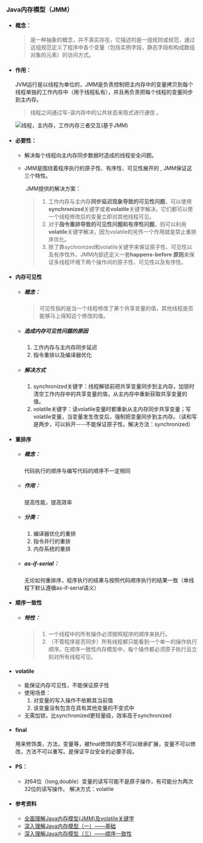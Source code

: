 ### Java内存模型（JMM）

- #### 概念：

  > 是一种抽象的概念，并不真实存在，它描述的是一组规则或规范，通过这组规范定义了程序中各个变量（包括实例字段，静态字段和构成数组对象的元素）的访问方式。 

- #### 作用：

  JVM运行是以线程为单位的，JMM是负责控制把主内存中的变量拷贝到每个线程单独的工作内存中（用于线程私有），并且再负责把每个线程的变量同步到主内存。

  > 线程之间通过写-读内存中的公共状态来隐式进行通信 。

  ![线程，主内存，工作内存三者交互(基于JMM)](https://github.com/Flag2333/TheWayToGod-Java/blob/master/img/%E7%BA%BF%E7%A8%8B%EF%BC%8C%E4%B8%BB%E5%86%85%E5%AD%98%EF%BC%8C%E5%B7%A5%E4%BD%9C%E5%86%85%E5%AD%98%E4%B8%89%E8%80%85%E4%BA%A4%E4%BA%92%EF%BC%88%E5%9F%BA%E4%BA%8EJMM%EF%BC%89.png)

- #### 必要性：

  - 解决每个线程向主内存同步数据时造成的线程安全问题。

  - JMM是围绕着程序执行的原子性、有序性、可见性展开的 , JMM保证这三个特性。

    ​	JMM提供的解决方案：

    > 1. 工作内存与主内存**同步延迟现象导致的可见性问题**，可以使用**synchronized**关键字或者**volatile**关键字解决，它们都可以使一个线程修改后的变量立即对其他线程可见。 
    > 2. 对于**指令重排导致的可见性问题和有序性问题**，则可以利用**volatile**关键字解决，因为volatile的另外一个作用就是禁止重排序优化。
    > 3. 除了靠sychronized和volatile关键字来保证原子性、可见性以及有序性外，JMM内部还定义一套**happens-before 原则**来保证多线程环境下两个操作间的原子性、可见性以及有序性。 
    >

- #### 内存可见性

  - ##### 概念：

    > 可见性指的是当一个线程修改了某个共享变量的值，其他线程是否能够马上得知这个修改的值。 

  - ##### 造成内存可见性问题的原因

    1. 工作内存与主内存同步延迟
    2. 指令重排以及编译器优化 

  - ##### 解决方式

    1. synchronized关键字：线程解锁前把共享变量同步到主内存，加锁时清空工作内存中的共享变量的值，从主内存中重新获取共享变量的值。
    2. volatile关键字：读volatile变量时都重新从主内存同步共享变量；写volatile变量，当变量发生改变后，强制把变量同步到主内存。（读和写是两步，可以拆开----不能保证原子性。解决方法：synchronized）

- #### 重排序

  - ##### 概念：

    代码执行的顺序与编写代码的顺序不一定相同

  - ##### 作用：

    提高性能，提高效率

  - ##### 分类：

    1. 编译器优化的重排
    2. 指令并行的重排 
    3. 内存系统的重排 

  - ##### as-if-serial：

    无论如何重排序，程序执行的结果与按照代码顺序执行的结果一致（单线程下默认遵循as-if-serial语义）

- #### 顺序一致性

  - ##### 特性：

    > 1. 一个线程中的所有操作必须按照程序的顺序来执行。
    > 2. （不管程序是否同步）所有线程都只能看到一个单一的操作执行顺序。在顺序一致性内存模型中，每个操作都必须原子执行且立刻对所有线程可见。

- #### volatile

  - 能保证内存可见性，不能保证原子性
  - 使用场景：
     1. 对变量的写入操作不依赖其当前值
     2. 该变量没有包含在具有其他变量的不变式中
  - 无需加锁，比synchronized更轻量级，效率高于synchronized

- #### final 

  用来修饰类，方法，变量等，被final修饰的类不可以继承扩展，变量不可以修改，方法不可以重写。是保证平台安全的必要手段。 

- #### PS：

  - 对64位（long,double）变量的读写可能不是原子操作，有可能分为两次32位的读写操作。  解决方式：volatile

- #### 参考资料

  - [全面理解Java内存模型(JMM)及volatile关键字 ](https://blog.csdn.net/javazejian/article/details/72772461)
  - [深入理解Java内存模型（一）——基础](http://www.infoq.com/cn/articles/java-memory-model-1)
  - [深入理解Java内存模型（三）——顺序一致性](http://www.infoq.com/cn/articles/java-memory-model-3)



